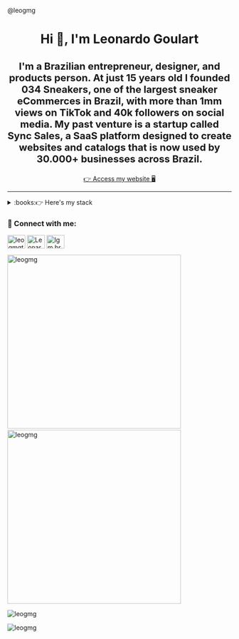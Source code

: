 @leogmg 

<h1 align="center">Hi 👋, I'm Leonardo Goulart</h1>
<h3 align="center" style="font-size: 22px">I'm a Brazilian entrepreneur, designer, and products person.
At just 15 years old I founded 034 Sneakers, one of the largest sneaker eCommerces in Brazil, with more than 1mm views on TikTok and 40k followers on social media.
My past venture is a startup called Sync Sales, a SaaS platform designed to create websites and catalogs that is now used by 30.000+ businesses across Brazil.</h3>

<p align="center">
<a href="https://bit.ly/leogmgt">👉 Access my website 🖥</a>
</p>
<hr/>

<details><summary>:books:👉 Here's my stack</summary>
<p>

![CSS3](https://img.shields.io/badge/css3-%231572B6.svg?style=for-the-badge&logo=css3&logoColor=white)
![HTML5](https://img.shields.io/badge/html5-%23E34F26.svg?style=for-the-badge&logo=html5&logoColor=white)
![Markdown](https://img.shields.io/badge/markdown-%23000000.svg?style=for-the-badge&logo=markdown&logoColor=white)
![GraphQL](https://img.shields.io/badge/-GraphQL-E10098?style=for-the-badge&logo=graphql&logoColor=white)


![JavaScript](https://img.shields.io/badge/javascript-%23323330.svg?style=for-the-badge&logo=javascript&logoColor=%23F7DF1E)
![TypeScript](https://img.shields.io/badge/typescript-%23007ACC.svg?style=for-the-badge&logo=typescript&logoColor=white)
![NodeJS](https://img.shields.io/badge/node.js-6DA55F?style=for-the-badge&logo=node.js&logoColor=white)
![TailwindCSS](https://img.shields.io/badge/tailwindcss-%2338B2AC.svg?style=for-the-badge&logo=tailwind-css&logoColor=white)

![React](https://img.shields.io/badge/react-%2320232a.svg?style=for-the-badge&logo=react&logoColor=%2361DAFB)
![React Native](https://img.shields.io/badge/react_native-%2320232a.svg?style=for-the-badge&logo=react&logoColor=%2361DAFB)
![Electron.js](https://img.shields.io/badge/Electron-191970?style=for-the-badge&logo=Electron&logoColor=white)
![Expo](https://img.shields.io/badge/expo-1C1E24?style=for-the-badge&logo=expo&logoColor=#D04A37)
![Express.js](https://img.shields.io/badge/express.js-%23404d59.svg?style=for-the-badge&logo=express&logoColor=%2361DAFB)
![Flutter](https://img.shields.io/badge/Flutter-%2302569B.svg?style=for-the-badge&logo=Flutter&logoColor=white)
![NextJS](https://img.shields.io/badge/Next-black?style=for-the-badge&logo=next.js&logoColor=white)
![Styled Components](https://img.shields.io/badge/styled--components-DB7093?style=for-the-badge&logo=styled-components&logoColor=white)

![NPM](https://img.shields.io/badge/NPM-%23000000.svg?style=for-the-badge&logo=npm&logoColor=white)
![Yarn](https://img.shields.io/badge/yarn-%232C8EBB.svg?style=for-the-badge&logo=yarn&logoColor=white)
![Webpack](https://img.shields.io/badge/webpack-%238DD6F9.svg?style=for-the-badge&logo=webpack&logoColor=black)
![Git](https://img.shields.io/badge/git-%23F05033.svg?style=for-the-badge&logo=git&logoColor=white)

![Figma](https://img.shields.io/badge/figma-%23F24E1E.svg?style=for-the-badge&logo=figma&logoColor=white)


![Strapi](https://img.shields.io/badge/strapi-%232E7EEA.svg?style=for-the-badge&logo=strapi&logoColor=white)
![Netlify](https://img.shields.io/badge/netlify-%23000000.svg?style=for-the-badge&logo=netlify&logoColor=#00C7B7)
![Vercel](https://img.shields.io/badge/vercel-%23000000.svg?style=for-the-badge&logo=vercel&logoColor=white)
![Heroku](https://img.shields.io/badge/heroku-%23430098.svg?style=for-the-badge&logo=heroku&logoColor=white)

![Docker](https://img.shields.io/badge/docker-%230db7ed.svg?style=for-the-badge&logo=docker&logoColor=white)
![ESLint](https://img.shields.io/badge/ESLint-4B3263?style=for-the-badge&logo=eslint&logoColor=white)
![CodeCov](https://img.shields.io/badge/codecov-%23ff0077.svg?style=for-the-badge&logo=codecov&logoColor=white)
![Swagger](https://img.shields.io/badge/-Swagger-%23Clojure?style=for-the-badge&logo=swagger&logoColor=white)

</p>
</details>

<h3 align="left"> 🤝 Connect with me:</h3>
<p align="left">
  <a href="https://twitter.com/leogmgt" target="blank"><img align="center" src="https://raw.githubusercontent.com/rahuldkjain/github-profile-readme-generator/master/src/images/icons/Social/twitter.svg" alt="leogmgt" height="30" width="40" /></a>
  <a href="https://www.linkedin.com/in/leonardo-gomes-313116190/" target="blank"><img align="center" src="https://raw.githubusercontent.com/rahuldkjain/github-profile-readme-generator/master/src/images/icons/Social/linked-in-alt.svg" alt="Leonardo Gomes" height="30" width="40" /></a>
  <a href="https://instagram.com/lgm.br" target="blank"><img align="center" src="https://raw.githubusercontent.com/rahuldkjain/github-profile-readme-generator/master/src/images/icons/Social/instagram.svg" alt="lgm.br" height="30" width="40" /></a>
</p>

<p align="left">
  <img width=390 src="https://github-readme-stats.vercel.app/api?username=leogmg&show_icons=true&theme=dracula&locale=en&hide_border=true" alt="leogmg" />
  &nbsp;
  <img width=390 src="https://github-readme-streak-stats.herokuapp.com/?user=leogmg&theme=dracula&hide_border=true" alt="leogmg"/>
</p>

<p><img src="https://github-profile-trophy.vercel.app/?username=leogmg&theme=dracula&margin-w=12&margin-h=12&no-frame=true" alt="leogmg"/></p>

<p><img src="https://komarev.com/ghpvc/?username=leogmg&style=flat-square&color=blueviolet" alt="leogmg"/></p>
